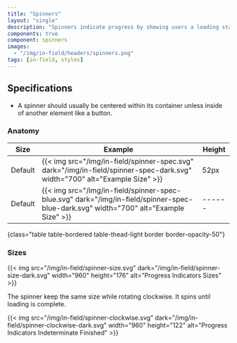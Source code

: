 ```yaml
---
title: "Spinners"
layout: "single"
description: "Spinners indicate progress by showing users a loading state."
components: true
component: spinners
images:
  - "/img/in-field/headers/spinners.png"
tags: [in-field, styles]
---
```


## Specifications

- A spinner should usually be centered within its container unless inside of another element like a button.

### Anatomy

<!-- prettier-ignore-start -->
| Size    | Example                                                                                                                              | Height |
| ------- | ------------------------------------------------------------------------------------------------------------------------------------ |--------|
| Default | {{< img src="/img/in-field/spinner-spec.svg" dark="/img/in-field/spinner-spec-dark.svg" width="700" alt="Example Size" >}}           | 52px   |
| Default | {{< img src="/img/in-field/spinner-spec-blue.svg" dark="/img/in-field/spinner-spec-blue-dark.svg" width="700" alt="Example Size" >}} | ------ |
{class="table table-bordered table-thead-light border border-opacity-50"}
<!-- prettier-ignore-end -->

### Sizes

{{< img src="/img/in-field/spinner-size.svg" dark="/img/in-field/spinner-size-dark.svg" width="960" height="176" alt="Progress Indicators Sizes" >}}

The spinner keep the same size while rotating clockwise. It spins until loading is complete.

{{< img src="/img/in-field/spinner-clockwise.svg" dark="/img/in-field/spinner-clockwise-dark.svg" width="960" height="122" alt="Progress Indicators Indeterminate Finished" >}}
